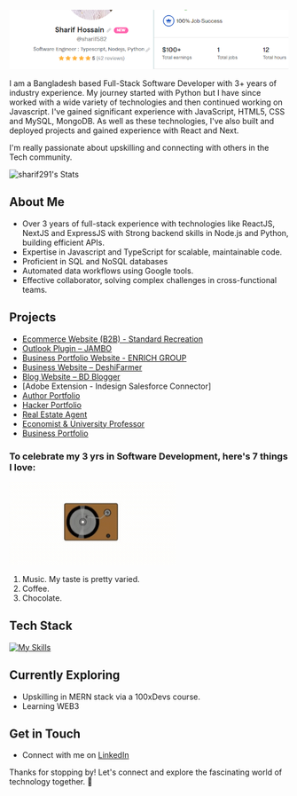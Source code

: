 ![banner](https://github.com/sharif291/sharif291/blob/main/fiv_up_profile_stat.png)

I am a Bangladesh based Full-Stack Software Developer with 3+ years of industry experience. My journey started with Python but I have since worked with a wide variety of technologies and then continued working on Javascript. 
I've gained significant experience with JavaScript, HTML5, CSS and MySQL, MongoDB. As well as these technologies, I've also built and deployed projects and gained experience with React and Next.  

I'm really passionate about upskilling and connecting with others in the Tech community. 

![sharif291's Stats](https://github-readme-stats.vercel.app/api?username=sharif291&theme=vue-dark&show_icons=true&hide_border=true&count_private=true)

## About Me

- Over 3 years of full-stack experience with technologies like ReactJS, NextJS and ExpressJS with Strong backend skills in Node.js and Python, building efficient APIs.
- Expertise in Javascript and TypeScript for scalable, maintainable code.
- Proficient in SQL and NoSQL databases
- Automated data workflows using Google tools.
- Effective collaborator, solving complex challenges in cross-functional teams.


## Projects

- [Ecommerce Website (B2B) - Standard Recreation](https://standardrecreation.com/)
- [Outlook Plugin – JAMBO](https://www.jambo.cloud/outlook-add-in)
- [Business Portfolio Website - ENRICH GROUP](https://enrichgrp.com/)
- [Business Website – DeshiFarmer](https://www.deshifarmer.co/)
- [Blog Website – BD Blogger](https://bdblogger.vercel.app/)
- [Adobe Extension - Indesign Salesforce Connector]
- [Author Portfolio](https://fjsteel.vercel.app/)
- [Hacker Portfolio](https://kylerace-portfolio.vercel.app)
- [Real Estate Agent](https://bofiks.no)
- [Economist & University Professor](https://motanweer.com)
- [Business Portfolio](https://wanderlust-sharif291.vercel.app)

### To celebrate my 3 yrs in Software Development, here's 7 things I love:
![](https://github.com/sharif291/sharif291/blob/main/SharifPlayer.gif)
1. Music. My taste is pretty varied.
2. Coffee. 
3. Chocolate.

## Tech Stack
[![My Skills](https://skillicons.dev/icons?i=react,next,express,ts,js,html,css,mysql,mongo,discordjs)](https://skillicons.dev)

## Currently Exploring
- Upskilling in MERN stack via a 100xDevs course.
- Learning WEB3 
  

## Get in Touch

- Connect with me on [LinkedIn](https://www.linkedin.com/in/sharif-hossain-b3a5a815a/)

Thanks for stopping by! Let's connect and explore the fascinating world of technology together. 🚀


